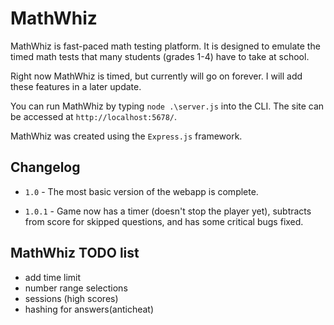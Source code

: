 # MathWhiz
MathWhiz is fast-paced math testing platform. It is designed to emulate the timed math tests that many students (grades 1-4) have to take at school.

Right now MathWhiz is timed, but currently will go on forever. I will add these features in a later update.

You can run MathWhiz by typing `node .\server.js` into the CLI. The site can be accessed at `http://localhost:5678/`.

MathWhiz was created using the `Express.js` framework.

## Changelog
* `1.0` - The most basic version of the webapp is complete.

* `1.0.1` - Game now has a timer (doesn't stop the player yet), subtracts from score for skipped questions, and has some critical bugs fixed.

## MathWhiz TODO list
- add time limit
- number range selections
- sessions (high scores)
- hashing for answers(anticheat)